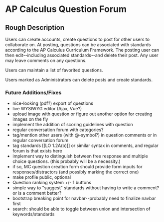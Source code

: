 # AP Calculus Question Forum 

## Rough Description

Users can create accounts, create questions to post for other users to collaborate on. At posting, questions can be associated with standards according to the AP Calculus Curriculum Framework. The posting user can then edit--including associated standards--and delete their post. Any user may leave comments on any questions.

Users can maintain a list of favorited questions.

Users marked as Administrators can delete posts and create standards.


### Future Additions/Fixes

- nice-looking (pdf?) export of questions
- live WYSIWYG editor (Ajax, Vue?)
- upload image with question or figure out another option for creating images on the fly
- implement the addition of scoring guidelines with question
- regular conversation forum with categories?
- tag/mention other users (with @-symbol?) in question comments or in regular conversation forum
- tag standards [[LO 1.2A(b)]] or similar syntax in comments, and regular forum is that exists here
- implement way to distinguish between free response and multiple choice questions. (this probably will be a necessity.)
- if so, MC question creation form should provide form inputs for responses/distractors (and possibly marking the correct one)
- make profile public, optional
- Question ranking system +/- 1 buttons
- simple way to "suggest" standards without having to write a comment? or is a comment better?
- bootstrap breaking point for navbar--probably need to finalize navbar first
- search: should be able to toggle between union and intersection of keywords/standards
